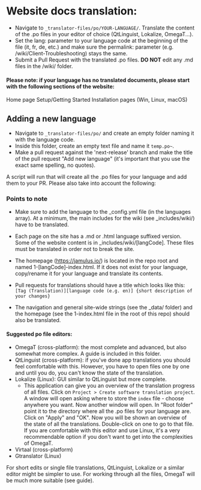 # Website docs translation:

-   Navigate to `_translator-files/po/YOUR-LANGUAGE/`. Translate the content of the .po files in your editor of choice (QtLinguist, Lokalize, OmegaT...).
-   Set the lang: parameter to your language code at the beginning of the file (it, fr, de, etc.) and make sure the permalink: parameter (e.g. /wiki/Client-Troubleshooting) stays the same.
-   Submit a Pull Request with the translated .po files. **DO NOT** edit any .md files in the /wiki/ folder.

#### Please note: if your language has no translated documents, please start with the following sections of the website:

Home page
Setup/Getting Started
Installation pages (Win, Linux, macOS)

## Adding a new language

- Navigate to `_translator-files/po/` and create an empty folder naming it with the language code. 
- Inside this folder, create an empty text file and name it `temp.po~`. 
- Make a pull request against the 'next-release' branch and make the title of the pull request "Add new language" (it's important that you use the exact same spelling, no quotes).

A script will run that will create all the .po files for your language and add them to your PR. Please also take into account the following:

### Points to note

- Make sure to add the language to the \_config.yml file (in the languages array).  At a minimum, the main includes for the wiki (see \_includes/wiki/) have to be translated.

- Each page on the site has a .md or .html language suffixed version.  Some of the website content is in \_includes/wiki/[langCode]. These files must be translated in order not to break the site.

- The homepage (https://jamulus.io/) is located in the repo root and named 1-[langCode]-index.html. If it does not exist for your language, copy/rename it for your language and translate its contents.

- Pull requests for translations should have a title which looks like this: `[Tag (Translation)][language code (e.g. en)] {short description of your changes}`

- The navigation and general site-wide strings (see the \_data/ folder) and the homepage (see the 1-index.html file in the root of this repo) should also be translated.

#### Suggested po file editors:

- OmegaT (cross-platform): the most complete and advanced, but also somewhat more complex. A guide is included in this folder.
- QtLinguist (cross-platform): if you've done app translations you should feel comfortable with this. However, you have to open files one by one and until you do, you can't know the state of the translation.
- Lokalize (Linux): GUI similar to QtLinguist but more complete.
    - This application can give you an overview of the translation progress of all files. Click on `Project > Create software translation project`. A window will open asking where to store the `index` file - choose anywhere you want. Now another window will open. In "Root folder" point it to the directory where all the .po files for your language are. Click on "Apply" and "OK". Now you will be shown an overview of the state of all the translations. Double-click on one to go to that file. If you are comfortable with this editor and use Linux, it's a very recommendable option if you don't want to get into the complexities of OmegaT.
- Virtaal (cross-platform)
- Gtranslator (Linux)

For short edits or single file translations, QtLinguist, Lokalize or a similar editor might be simpler to use. For working through all the files, OmegaT will be much more suitable (see guide).
